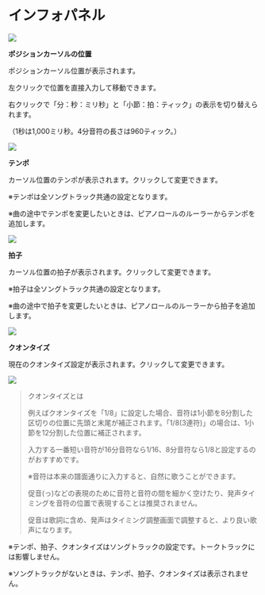 


インフォパネル
=======


  



![](../../image/09_w.png)

  

**ポジションカーソルの位置**
  

 ポジションカーソル位置が表示されます。
   

 左クリックで位置を直接入力して移動できます。
   

 右クリックで「分：秒：ミリ秒」と「小節：拍：ティック」の表示を切り替えられます。
   

 （1秒は1,000ミリ秒。4分音符の長さは960ティック。）
   

  


![](../../image/info_01_w.png)

  

**テンポ**

 カーソル位置のテンポが表示されます。クリックして変更できます。
 

 ※テンポは全ソングトラック共通の設定となります。
 

 ※曲の途中でテンポを変更したいときは、ピアノロールのルーラーからテンポを追加します。
 
  


![](../../image/ops_01_w.png)

  

**拍子**
  


 カーソル位置の拍子が表示されます。クリックして変更できます。
 

 ※拍子は全ソングトラック共通の設定となります。
 

 ※曲の途中で拍子を変更したいときは、ピアノロールのルーラーから拍子を追加します。
 
  


![](../../image/ops_02_w.png)

  

**クオンタイズ**
  


 現在のクオンタイズ設定が表示されます。クリックして変更できます。
 
  


![](../../image/tp_03_w.png)


> クオンタイズとは
>  
> 
>  例えばクオンタイズを「1/8」に設定した場合、音符は1小節を8分割した区切りの位置に先頭と末尾が補正されます。「1/8(3連符)」の場合は、1小節を12分割した位置に補正されます。
>    
> 
>  入力する一番短い音符が16分音符なら1/16、8分音符なら1/8と設定するのがおすすめです。
>    
> 
>   
> 
>  ※音符は本来の譜面通りに入力すると、自然に歌うことができます。
>    
> 
>  促音(っ)などの表現のために音符と音符の間を細かく空けたり、発声タイミングを音符の位置で表現することは推奨されません。
>    
> 
>  促音は歌詞に含め、発声はタイミング調整画面で調整すると、より良い歌声になります。



  

 ※テンポ、拍子、クオンタイズはソングトラックの設定です。トークトラックには影響しません。
   

 ※ソングトラックがないときは、テンポ、拍子、クオンタイズは表示されません。
   



